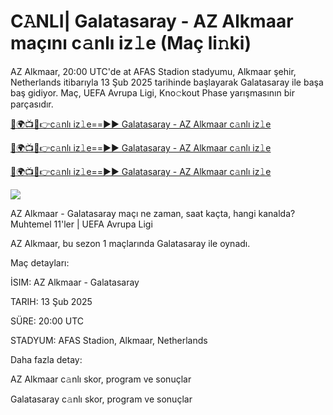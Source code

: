 # C𝙰NLI| Galatasaray - AZ Alkmaar maçını c𝚊nlı iz𝚕e (Maç li𝚗ki)

AZ Alkmaar, 20:00 UTC'de at AFAS Stadion stadyumu, Alkmaar şehir, Netherlands itibarıyla 13 Şub 2025 tarihinde başlayarak Galatasaray ile başa baş gidiyor. Maç, UEFA Avrupa Ligi, Kno𝚌kout Phase yarışmasının bir parçasıdır.

[🔴🌍📺📱👉c𝚊nlı iz𝚕e==►► Galatasaray - AZ Alkmaar c𝚊nlı iz𝚕e](https://tinyurl.com/javw93f4)

[🔴🌍📺📱👉c𝚊nlı iz𝚕e==►► Galatasaray - AZ Alkmaar c𝚊nlı iz𝚕e](https://tinyurl.com/javw93f4)

[🔴🌍📺📱👉c𝚊nlı iz𝚕e==►► Galatasaray - AZ Alkmaar c𝚊nlı iz𝚕e](https://tinyurl.com/javw93f4)


<a href="https://tinyurl.com/javw93f4" rel="nofollow" data-target="animated-image.originalli𝚗k"><img src="https://camo.githubusercontent.com/1be82823e85778f8a57db5ea2a2e46822e8721e5be32dc31a466a7df3bb16d49/68747470733a2f2f636c6173736963616c7363686f6f6c6f6662616c6c65746c692e636f6d2f6e686b2f72676273727465672e676966" data-canonical-src="https://classicalschoolofballetli.com/nhk/rgbsrteg.gif" style="max-width: 100%; display: inline-block;" data-target="animated-image.originalImage"></a>

AZ Alkmaar - Galatasaray maçı ne zaman, saat kaçta, hangi kanalda? Muhtemel 11'ler | UEFA Avrupa Ligi

AZ Alkmaar, bu sezon 1 maçlarında Galatasaray ile oynadı.

Maç detayları:

İSIM: AZ Alkmaar - Galatasaray

TARIH: 13 Şub 2025

SÜRE: 20:00 UTC

STADYUM: AFAS Stadion, Alkmaar, Netherlands

Daha fazla detay:

AZ Alkmaar c𝚊nlı skor, program ve sonuçlar

Galatasaray c𝚊nlı skor, program ve sonuçlar
